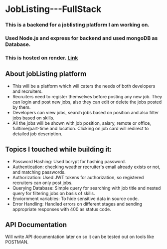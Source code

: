 # JobListing---FullStack
### This is a backend for a joblisting platform I am working on.
### Used Node.js and express for backend and used mongoDB as Database.
### This is hosted on render. [Link](https://jobfinder-backend.onrender.com/)

## About jobListing platform
- This will be a platform which will caters the needs of both developers and recruiters. 
- Recruiters need to register themselves before posting any new job. They can login and post new jobs,
  also they can edit or delete the jobs posted by them.
- Developers can view jobs, search jobs based on position and also filter jobs based on skills.
- All the jobs will be shown with job position, salary, remote or office, fulltime/part-time and location. Clicking on job card will redirect to detailed job description.

## Topics I touched while building it: 
- Password Hashing: Used bcrypt for hashing password.
- Authentication: checking weather recruiter's email already exists or not, and matching passwords. 
- Authorization: Used JWT tokens for authorization, so registered recruiters can only post jobs.
- Querying Database: Simple query for searching with job title and nested query for filtering jobs on basis of skills.
- Enviornment variables: To hide sensitive data in source code.
- Error Handling: Handled errors on different stages and sending appropriate responses with 400 as status code.


## API Documentation
Will write API documentation later on so it can be tested out on tools like POSTMAN.

